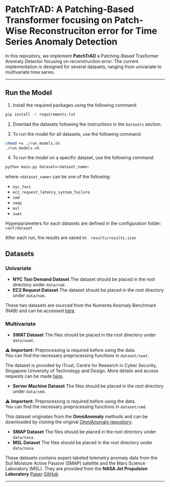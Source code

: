 # PatchTrAD: A Patching-Based Transformer focusing on Patch-Wise Reconstruciton error for Time Series Anomaly Detection

In this repository, we implement **PatchTrAD** a Patching-Based Trasformer Anomaly Detector focusing on reconstruction error. The current implementation is designed for several datasets, ranging from univariate to multivariate time series.

---

## Run the Model

1. Install the required packages using the following command:

```bash
pip install -r requirements.txt
```

2. Downlad the datasets following the instructions in the ```Datasets``` section.

3. To run the model for all datasets, use the following command:

```bash
chmod +x ./run_models.sh
./run_models.sh
```

4. To run the model on a specific dataset, use the following command:

```bash
python main.py dataset=<dataset_name>
```
where `<dataset_name>` can be one of the following:  

- `nyc_taxi`  
- `ec2_request_latency_system_failure`  
- `smd`  
- `smap`  
- `msl`  
- `swat`  


Hyperparameters for each datasets are defined in the configuration folder: ``` conf/dataset```

After each run, the results are saved in: ``` results/results.json```

## Datasets

### Univariate

- **NYC Taxi Demand Dataset** The dataset should be placed in the root directory under `data/nab`.    
- **EC2 Request Dataset** The dataset should be placed in the root directory under `data/nab`.    

These two datasets are sourced from the Numenta Anomaly Benchmark (NAB) and can be accessed [here](https://github.com/numenta/NAB/).

### Multivariate

- **SWAT Dataset** The files should be placed in the root directory under `data/swat`.  

⚠ **Important:** Preprocessing is required before using the data.  
You can find the necessary preprocessing functions in `dataset/swat`. 

The dataset is provided by iTrust, Centre for Research in Cyber Security, Singapore University of Technology and Design. More details and access requests can be made [here](https://itrust.sutd.edu.sg/itrust-labs_datasets/dataset_info/).

- **Server Machine Dataset** The files should be placed in the root directory under `data/smd`.  

⚠ **Important:** Preprocessing is required before using the data.  
You can find the necessary preprocessing functions in `dataset/smd`. 

This dataset originates from the **OmniAnomaly** methods and can be downloaded by cloning the original [OmniAnomaly repository](https://github.com/NetManAIOps/OmniAnomaly).

- **SMAP Dataset** The files should be placed in the root directory under `data/nasa`.  
- **MSL Dataset** The files should be placed in the root directory under `data/nasa`.  

These datasets contains expert-labeled telemetry anomaly data from the Soil Moisture Active Passive (SMAP) satellite and the Mars Science Laboratory (MSL). They are provided from the **NASA Jet Propulsion Laboratory** [Paper](https://arxiv.org/abs/1802.04431) [GitHub](https://github.com/khundman/telemanom)

---